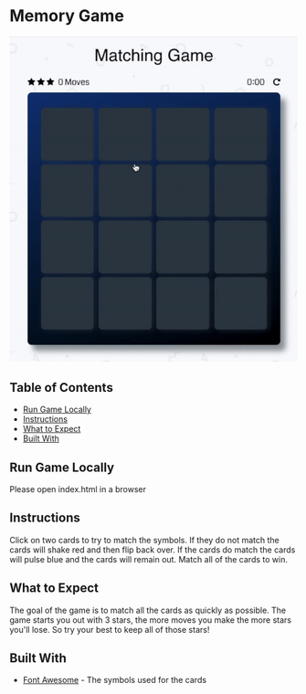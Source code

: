 # Memory Game

![Matching Game](img/Matching-Game.gif)

## Table of Contents
* [Run Game Locally](#run-game-locally)
* [Instructions](#instructions)
* [What to Expect](#what-to-expect)
* [Built With](#built-with)

## Run Game Locally

Please open index.html in a browser

## Instructions

Click on two cards to try to match the symbols. If they do not match the cards will shake red and then flip back over. If the cards do match the cards will pulse blue and the cards will remain out. Match all of the cards to win.

## What to Expect

The goal of the game is to match all the cards as quickly as possible. The game starts you out with 3 stars, the more moves you make the more stars you'll lose. So try your best to keep all of those stars!

## Built With

* [Font Awesome](https://fontawesome.com/v4.7.0/icons/) - The symbols used for the cards
